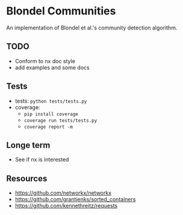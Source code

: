 # Blondel Communities
An implementation of Blondel et al.'s community detection algorithm.

## TODO
- Conform to nx doc style
- add examples and some docs

## Tests
- tests: `python tests/tests.py`
- coverage:
    - `pip install coverage`
    - `coverage run tests/tests.py`
    - `coverage report -m`


## Longe term
- See if nx is interested

## Resources
- https://github.com/networkx/networkx
- https://github.com/grantjenks/sorted_containers
- https://github.com/kennethreitz/requests

